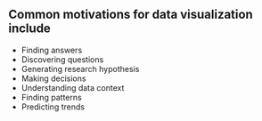 ## Common motivations for data visualization include

- Finding answers
- Discovering questions
- Generating research hypothesis 
- Making decisions
- Understanding data context
- Finding patterns
- Predicting trends

